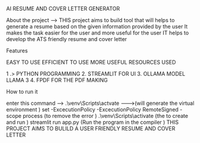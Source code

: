 AI RESUME AND COVER LETTER GENERATOR

About the project --> THIS project aims to build tool that will helps to generate a resume based on the given information provided by the user It makes the task easier for the user and more useful for the user IT helps to develop the ATS friendly resume and cover letter

Features

EASY TO USE
EFFICIENT TO USE
MORE USEFUL
RESOURCES USED

1 .> PYTHON PROGRAMMING 2. STREAMLIT FOR UI 3. OLLAMA MODEL LLAMA 3 4. FPDF FOR THE PDF MAKING

How to run it

enter this command --> .\venv\Scripts\actvate --->(will generate the virtual environment )
set -ExcecutionPolicy -ExcecutionPolicy RemoteSigned -scope process (to remove the error )
.\venv\Scripts\activate (the to create and run )
streamlit run app.py (Run the program in the compiler )
THIS PROJECT AIMS TO BULILD A USER FRIENDLY RESUME AND COVER LETTER
